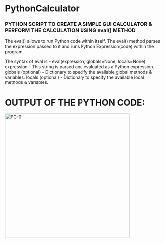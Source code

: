 # PythonCalculator
### PYTHON SCRIPT TO CREATE A SIMPLE GUI CALCULATOR &amp; PERFORM THE CALCULATION USING eval() METHOD

The eval() allows to run Python code within itself. The eval() method parses the expression passed to it and runs Python Expression(code) within the program.

The syntax of eval is - eval(expression, globals=None, locals=None)
  expression          - This string is parsed and evaluated as a Python expression.
  globals (optional)  - Dictionary to specify the available global methods & variables.
  locals (optional)   - Dictionary to specify the available local methods & variables.


# OUTPUT OF THE PYTHON CODE:
<img width="400" alt="PC-0" src="https://user-images.githubusercontent.com/46685919/153583712-bd7ca167-af62-45bd-aa85-c41aca6be54a.png">
